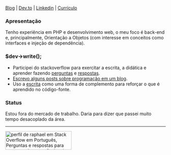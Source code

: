 
<a href="http://raphael-da-silva.github.io">Blog</a> | 
<a href="https://dev.to/raphaeldasilva">Dev.to</a> |
<a href="https://www.linkedin.com/in/raphael-da-silva2020/">Linkedin</a> |
<a href="https://github.com/raphael-da-silva/curriculo/blob/master/curriculo-raphael-da-silva.md">Currículo</a>

### Apresentação

Tenho experiência em PHP e desenvolvimento web, o meu foco é back-end e, principalmente, Orientação a Objetos (com interesse em conceitos como interfaces e injeção de dependência).
 
### $dev->write();

* Participei do stackoverflow para exercitar a escrita, a didática e aprender fazendo [perguntas](https://pt.stackoverflow.com/users/108790/raphael?tab=questions) e [respostas](https://pt.stackoverflow.com/users/108790/raphael?tab=answers).
* [Escrevo alguns posts sobre programação em um blog](http://raphael-da-silva.github.io/).
* Uso a [escrita](https://raphael-da-silva.github.io/escrita-io/) como uma forma de complemento para reforçar o que é aprendido no código-fonte.

### Status

Estou fora do mercado de trabalho. Daria para dizer que passei muito tempo desacoplado da área.

***

<a href="https://pt.stackoverflow.com/users/108790/raphael"><img src="https://pt.stackoverflow.com/users/flair/108790.png" width="208" height="58" alt="perfil de raphael em Stack Overflow em Portugu&#234;s, Perguntas e respostas para programadores profissionais e entusiastas" title="perfil de raphael em Stack Overflow em Portugu&#234;s, Perguntas e respostas para programadores profissionais e entusiastas"></a>
